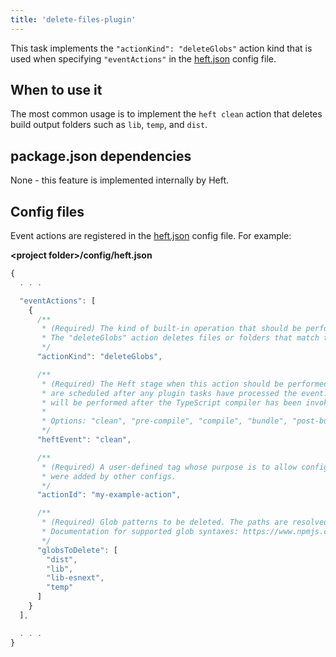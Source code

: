```yaml
---
title: 'delete-files-plugin'
---
```


This task implements the `"actionKind": "deleteGlobs"` action kind that is used when specifying
`"eventActions"` in the [heft.json](../configs/heft_json.md) config file.

## When to use it

The most common usage is to implement the `heft clean` action that deletes build output folders
such as `lib`, `temp`, and `dist`.

## package.json dependencies

None - this feature is implemented internally by Heft.

## Config files

Event actions are registered in the [heft.json](../configs/heft_json.md) config file. For example:

**&lt;project folder&gt;/config/heft.json**

```js
{
  . . .

  "eventActions": [
    {
      /**
       * (Required) The kind of built-in operation that should be performed.
       * The "deleteGlobs" action deletes files or folders that match the specified glob patterns.
       */
      "actionKind": "deleteGlobs",

      /**
       * (Required) The Heft stage when this action should be performed.  Note that heft.json event actions
       * are scheduled after any plugin tasks have processed the event.  For example, a "compile" event action
       * will be performed after the TypeScript compiler has been invoked.
       *
       * Options: "clean", "pre-compile", "compile", "bundle", "post-build"
       */
      "heftEvent": "clean",

      /**
       * (Required) A user-defined tag whose purpose is to allow configs to replace/delete handlers that
       * were added by other configs.
       */
      "actionId": "my-example-action",

      /**
       * (Required) Glob patterns to be deleted. The paths are resolved relative to the project folder.
       * Documentation for supported glob syntaxes: https://www.npmjs.com/package/fast-glob
       */
      "globsToDelete": [
        "dist",
        "lib",
        "lib-esnext",
        "temp"
      ]
    }
  ],

  . . .
}
```
